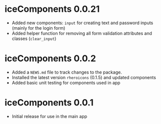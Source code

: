 # iceComponents 0.0.21

* Added new components: `input` for creating text and password inputs (mainly for the login form)
* Added helper function for removing all form validation attributes and classes (`clear_input`)


# iceComponents 0.0.2

* Added a `NEWS.md` file to track changes to the package.
* Installed the latest version `rheroicons` (0.1.5) and updated components
* Added basic unit testing for components used in app

# iceComponents 0.0.1

* Initial release for use in the main app